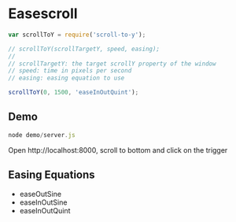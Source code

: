 # Easescroll

```js
var scrollToY = require('scroll-to-y');

// scrollToY(scrollTargetY, speed, easing);
// 
// scrollTargetY: the target scrollY property of the window
// speed: time in pixels per second
// easing: easing equation to use

scrollToY(0, 1500, 'easeInOutQuint');

```

## Demo

```js
node demo/server.js
```
Open http://localhost:8000, scroll to bottom and click on the trigger

## Easing Equations

- easeOutSine
- easeInOutSine
- easeInOutQuint
